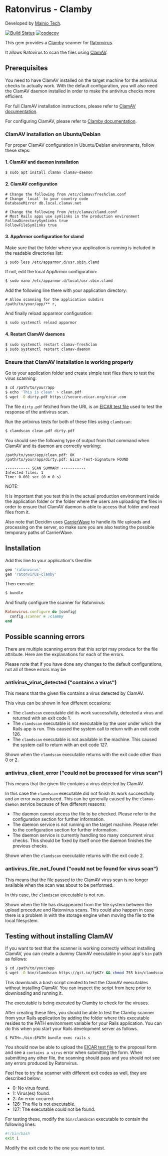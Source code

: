 # Ratonvirus - Clamby

Developed by [Mainio Tech](https://www.mainiotech.fi/).

[![Build Status](https://api.travis-ci.org/mainio/ratonvirus-clamby.svg?branch=master)](https://travis-ci.org/mainio/ratonvirus-clamby)
[![codecov](https://codecov.io/gh/mainio/ratonvirus-clamby/branch/master/graph/badge.svg)](https://codecov.io/gh/mainio/ratonvirus-clamby)

This gem provides a [Clamby](https://github.com/kobaltz/clamby) scanner for
[Ratonvirus](https://github.com/mainio/ratonvirus).

It allows Ratovirus to scan the files using [ClamAV](https://www.clamav.net/).

## Prerequisites

You need to have ClamAV installed on the target machine for the antivirus checks
to actually work. With the default configuration, you will also need the ClamAV
daemon installed in order to make the antivirus checks more efficient.

For full ClamAV installation instructions, please refer to
[ClamAV documentation](https://www.clamav.net/documents/installing-clamav).

For configuring ClamAV, please refer to
[Clamby documentation](https://github.com/kobaltz/clamby).

### ClamAV installation on Ubuntu/Debian

For proper ClamAV configuration in Ubuntu/Debian environments, follow these
steps:

#### 1. ClamAV and daemon installation

```bash
$ sudo apt install clamav clamav-daemon
```

#### 2. ClamAV configuration

```
# Change the following from /etc/clamav/freshclam.conf
# Change `local` to your country code
DatabaseMirror db.local.clamav.net
```

```
# Change the following from /etc/clamav/clamd.conf
# Most Rails apps use symlinks in the production environment
FollowDirectorySymlinks true
FollowFileSymlinks true
```

#### 3. AppArmor configuration for clamd

Make sure that the folder where your application is running is included in the
readable directories list:

```bash
$ sudo less /etc/apparmor.d/usr.sbin.clamd
```

If not, edit the local AppArmor configuration:

```bash
$ sudo nano /etc/apparmor.d/local/usr.sbin.clamd
```

Add the following line there with your application directory:

```
# Allow scanning for the application subdirs
/path/to/your/app/** r,
```

And finally reload apparmor configuration:

```bash
$ sudo systemctl reload apparmor
```

#### 4. Restart ClamAV daemons

```bash
$ sudo systemctl restart clamav-freshclam
$ sudo systemctl restart clamav-daemon
```

### Ensure that ClamAV installation is working properly

Go to your application folder and create simple test files there to test the
virus scanning:

```bash
$ cd /path/to/your/app
$ echo 'This is clean' > clean.pdf
$ wget -O dirty.pdf https://secure.eicar.org/eicar.com
```

The file `dirty.pdf` fetched from the URL is an
[EICAR test file](https://en.wikipedia.org/wiki/EICAR_test_file) used to test
the response of the antivirus scan.

Run the antivirus tests for both of these files using `clamdscan`:

```bash
$ clamdscan clean.pdf dirty.pdf
```

You should see the following type of output from that command when ClamAV and
its daemon are correctly working:

```
/path/to/your/app/clean.pdf: OK
/path/to/your/app/dirty.pdf: Eicar-Test-Signature FOUND

----------- SCAN SUMMARY -----------
Infected files: 1
Time: 0.001 sec (0 m 0 s)
```

NOTE:

It is important that you test this in the actual production environment inside
the application folder or the folder where the users are uploading the files in
order to ensure that ClamAV daemon is able to access that folder and read files
from it.

Also note that Decidim uses
[CarrierWave](https://github.com/carrierwaveuploader/carrierwave) to handle its
file uploads and processing on the server, so make sure you are also testing the
possible temporary paths of CarrierWave.

## Installation

Add this line to your application's Gemfile:

```ruby
gem 'ratonvirus'
gem 'ratonvirus-clamby'
```

Then execute:

```bash
$ bundle
```

And finally configure the scanner for Ratonvirus:

```ruby
Ratonvirus.configure do |config|
  config.scanner = :clamby
end
```

## Possible scanning errors

There are multiple scanning errors that this script may produce for the file
attribute. Here are the explanations for each of the errors.

Please note that if you have done any changes to the default configurations,
not all of these errors may be

### antivirus_virus_detected ("contains a virus")

This means that the given file contains a virus detected by ClamAV.

This virus can be shown in few different occasions:

- The `clamdscan` executable did its work successfully, detected a virus and
  returned with an exit code 1.
- The `clamdscan` executable is not executable by the user under which the Rails
  app is run. This caused the system call to return with an exit code 126.
- The `clamdscan` executable is not available in the machine. This caused the
  system call to return with an exit code 127.

Shown when the `clamdscan` executable returns with the exit code other than 0 or
2.

### antivirus_client_error ("could not be processed for virus scan")

This means that the given file contains a virus detected by ClamAV.

In this case the `clamdscan` executable did not finish its work successfully and
an error was produced. This can be generally caused by the `clamav-daemon`
service because of few different reasons:

- The daemon cannot access the file to be checked. Please refer to the
  configuration section for further information.
- The daemon service is not running on the target machine. Please refer to the
  configuration section for further information.
- The daemon service is currently handling too many concurrent virus checks.
  This should be fixed by itself once the daemon finishes the previous checks.

Shown when the `clamdscan` executable returns with the exit code 2.

### antivirus_file_not_found ("could not be found for virus scan")

This means that the file passed to the ClamAV virus scan is no longer available
when the scan was about to be performed.

In this case, the `clamdscan` executable is not run.

Shown when the file has disappeared from the file system between the upload
procedure and Ratonvirus scans. This could also happen in case there is a
problem in with the storage engine when moving the file to the local filesystem.

## Testing without installing ClamAV

If you want to test that the scanner is working correctly without installing
ClamAV, you can create a dummy ClamAV executable in your app's `bin` path as
follows:

```bash
$ cd /path/to/your/app
$ wget -O bin/clamdscan https://git.io/fpKZr && chmod 755 bin/clamdscan
```

This downloads a bash script created to test the ClamAV executables without
installing ClamAV. You can inspect the script from
[here](https://gist.github.com/ahukkanen/ad28be993333b751013ddbc4cde2acef) prior
to downloading and running it.

The executable is being executed by Clamby to check for the viruses.

After creating these files, you should be able to test the Clamby scanner from
your Rails application by adding the folder where this executable resides to the
PATH environment variable for your Rails application. You can do this when you
start your Rails development server as follows.

```
$ PATH=./bin:$PATH bundle exec rails s
```

You should now be able to upload the
[EICAR test file](https://en.wikipedia.org/wiki/EICAR_test_file) to the proposal
form and see a `contains a virus` error when submitting the form. When
submitting any other file, the scanning should pass and you should not see any
errors produced by Ratonvirus.

Feel free to try the scanner with different exit codes as well, they are
described below:

- 0: No virus found.
- 1: Virus(es) found.
- 2: An error occured.
- 126: The file is not executable.
- 127: The executable could not be found.

For testing these, modify the `bin/clamdscan` executable to contain the
following lines:

```bash
#!/bin/bash
exit 1
```

Modify the exit code to the one you want to test.
